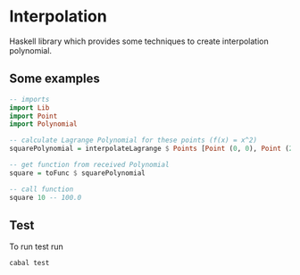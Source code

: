 # Interpolation

Haskell library which provides some techniques to create interpolation polynomial.

## Some examples

``` haskell
-- imports
import Lib
import Point
import Polynomial

-- calculate Lagrange Polynomial for these points (f(x) = x^2)
squarePolynomial = interpolateLagrange $ Points [Point (0, 0), Point (2, 4), Point (-2, 4)]

-- get function from received Polynomial
square = toFunc $ squarePolynomial

-- call function
square 10 -- 100.0
```

## Test

To run test run

```bash
cabal test
```
